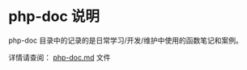 # php-doc 说明 #
php-doc 目录中的记录的是日常学习/开发/维护中使用的函数笔记和案例。

详情请查阅： [php-doc.md](https://github.com/huimingdeng/hello-world/blob/master/php-doc/php-doc.md "php-doc分支的php-doc.md") 文件
